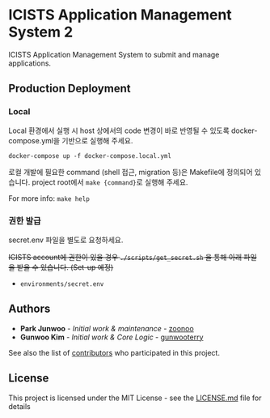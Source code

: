 # ICISTS Application Management System 2

ICISTS Application Management System to submit and manage applications.

## Production Deployment

### Local

Local 환경에서 실행 시 host 상에서의 code 변경이 바로 반영될 수 있도록 docker-compose.yml을 기반으로 실행해 주세요.

`docker-compose up -f docker-compose.local.yml`

로컬 개발에 필요한 command (shell 접근, migration 등)은 Makefile에 정의되어 있습니다. 
project root에서 `make {command}`로 실행해 주세요.

For more info: `make help`

### 권한 발급

secret.env 파일을 별도로 요청하세요.

~~ICISTS account에 권한이 있을 경우 `./scripts/get_secret.sh` 을 통해 아래 파일을 받을 수 있습니다. (Set-up 예정)~~

- `environments/secret.env`

## Authors

- **Park Junwoo** - *Initial work & maintenance* - [zoonoo](https://github.com/zoonoo)
- **Gunwoo Kim** - *Initial work & Core Logic* - [gunwooterry](https://github.com/gunwooterry)

See also the list of [contributors](https://github.com/icists/ams2/contributors) who participated in this project.

## License

This project is licensed under the MIT License - see the [LICENSE.md](LICENSE.md) file for details

